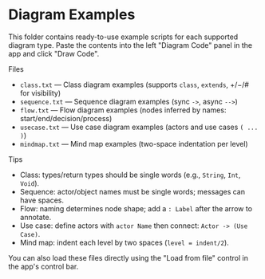 # Diagram Examples

This folder contains ready-to-use example scripts for each supported diagram type. Paste the contents into the left "Diagram Code" panel in the app and click "Draw Code".

Files
- `class.txt` — Class diagram examples (supports `class`, `extends`, +/−/# for visibility)
- `sequence.txt` — Sequence diagram examples (sync `->`, async `-->`)
- `flow.txt` — Flow diagram examples (nodes inferred by names: start/end/decision/process)
- `usecase.txt` — Use case diagram examples (actors and use cases `( ... )`)
- `mindmap.txt` — Mind map examples (two-space indentation per level)

Tips
- Class: types/return types should be single words (e.g., `String`, `Int`, `Void`).
- Sequence: actor/object names must be single words; messages can have spaces.
- Flow: naming determines node shape; add a `: Label` after the arrow to annotate.
- Use case: define actors with `actor Name` then connect: `Actor -> (Use Case)`.
- Mind map: indent each level by two spaces (`level = indent/2`).

You can also load these files directly using the "Load from file" control in the app's control bar.